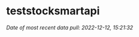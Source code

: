 
<!-- README.md is generated from README.Rmd. Please edit that file -->

# teststocksmartapi

*Date of most recent data pull: 2022-12-12, 15:21:32*

